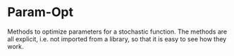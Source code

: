 # Param-Opt
Methods to optimize parameters for a stochastic function.
The methods are all explicit, i.e. not imported from a library, so that it is easy to see how they work.
